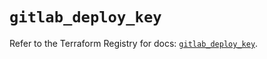 # `gitlab_deploy_key`

Refer to the Terraform Registry for docs: [`gitlab_deploy_key`](https://registry.terraform.io/providers/gitlabhq/gitlab/17.11.0/docs/resources/deploy_key).
